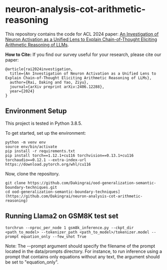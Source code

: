 # neuron-analysis-cot-arithmetic-reasoning

This repository contains the code for ACL 2024 paper: [An Investigation of Neuron Activation as a Unified Lens to Explain Chain-of-Thought Eliciting Arithmetic Reasoning of LLMs](https://arxiv.org/abs/2406.12288).

**How to Cite:** If you find our survey useful for your research, please cite our paper:
```
@article{rai2024investigation,
  title={An Investigation of Neuron Activation as a Unified Lens to Explain Chain-of-Thought Eliciting Arithmetic Reasoning of LLMs},
  author={Rai, Daking and Yao, Ziyu},
  journal={arXiv preprint arXiv:2406.12288},
  year={2024}
}
```

## Environment Setup
This project is tested in Python 3.8.5.

To get started, set up the environment:
```
python -m venv env 
source env/bin/activate
pip install -r requirements.txt
pip install torch==1.12.1+cu116 torchvision==0.13.1+cu116 torchaudio==0.12.1 --extra-index-url https://download.pytorch.org/whl/cu116
```

Now, clone the repository. 
```
git clone https://github.com/Dakingrai/ood-generalization-semantic-boundary-techniques.git
cd ood-generalization-semantic-boundary-techniques](https://github.com/Dakingrai/neuron-analysis-cot-arithmetic-reasoning)
```

## Running Llama2 on GSM8K test set
```
torchrun --nproc_per_node 1 gsm8k_inference.py --ckpt_dir <path_to_model> --tokenizer_path <path_to_model>/tokenizer.model --prompt equation_only --few_shot True
```
Note: The --prompt argument should specify the filename of the prompt located in the data/prompts directory. For instance, to run inference using a prompt that contains only equations without any text, the argument should be set to "equation_only".

